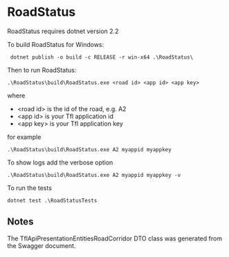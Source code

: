 # RoadStatus

RoadStatus requires dotnet version 2.2

To build RoadStatus for Windows:

` dotnet publish -o build -c RELEASE -r win-x64 .\RoadStatus\`

Then to run RoadStatus:

`.\RoadStatus\build\RoadStatus.exe <road id> <app id> <app key>`

where
* <road id\> is the id of the road, e.g. A2
* <app id\> is your Tfl application id
* <app key\> is your Tfl application key

for example

`.\RoadStatus\build\RoadStatus.exe A2 myappid myappkey`

To show logs add the verbose option

`.\RoadStatus\build\RoadStatus.exe A2 myappid myappkey -v`

To run the tests

`dotnet test .\RoadStatusTests`

## Notes

The TflApiPresentationEntitiesRoadCorridor DTO class was generated from the Swagger document.